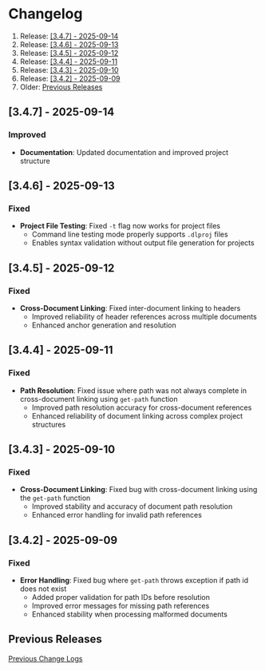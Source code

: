 <!-- GENERATED DOCUMENT DO NOT EDIT! -->
<!-- prettier-ignore-start -->
<!-- markdownlint-disable -->

<!-- Compiled with doculisp https://www.npmjs.com/package/doculisp -->
<!-- Written By: Jason Kerney -->

# Changelog #

1. Release: [[3.4.7] - 2025-09-14](#347---2025-09-14)
2. Release: [[3.4.6] - 2025-09-13](#346---2025-09-13)
3. Release: [[3.4.5] - 2025-09-12](#345---2025-09-12)
4. Release: [[3.4.4] - 2025-09-11](#344---2025-09-11)
5. Release: [[3.4.3] - 2025-09-10](#343---2025-09-10)
6. Release: [[3.4.2] - 2025-09-09](#342---2025-09-09)
7. Older: [Previous Releases](#previous-releases)

## [3.4.7] - 2025-09-14 ##

### Improved ###

- **Documentation**: Updated documentation and improved project structure

## [3.4.6] - 2025-09-13 ##

### Fixed ###

- **Project File Testing**: Fixed `-t` flag now works for project files
  - Command line testing mode properly supports `.dlproj` files
  - Enables syntax validation without output file generation for projects

## [3.4.5] - 2025-09-12 ##

### Fixed ###

- **Cross-Document Linking**: Fixed inter-document linking to headers
  - Improved reliability of header references across multiple documents
  - Enhanced anchor generation and resolution

## [3.4.4] - 2025-09-11 ##

### Fixed ###

- **Path Resolution**: Fixed issue where path was not always complete in cross-document linking using `get-path` function
  - Improved path resolution accuracy for cross-document references
  - Enhanced reliability of document linking across complex project structures

## [3.4.3] - 2025-09-10 ##

### Fixed ###

- **Cross-Document Linking**: Fixed bug with cross-document linking using the `get-path` function
  - Improved stability and accuracy of document path resolution
  - Enhanced error handling for invalid path references

## [3.4.2] - 2025-09-09 ##

### Fixed ###

- **Error Handling**: Fixed bug where `get-path` throws exception if path id does not exist
  - Added proper validation for path IDs before resolution
  - Improved error messages for missing path references
  - Enhanced stability when processing malformed documents

## Previous Releases ##

[Previous Change Logs](./PREVIOUS-CHANGELOG.md)

<!-- Written By: Jason Kerney -->
<!-- markdownlint-restore -->
<!-- prettier-ignore-end -->
<!-- GENERATED DOCUMENT DO NOT EDIT! -->